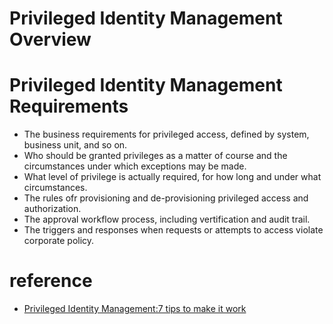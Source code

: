 # Privileged Identity Management Overview

  
# Privileged Identity Management Requirements

  - The business requirements for privileged access, defined by system, business unit, and so on.
  - Who should be granted privileges as a matter of course and the circumstances under which exceptions may be made.
  - What level of privilege is actually required, for how long and under what circumstances.
  - The rules ofr provisioning and de-provisioning privileged access and authorization.
  - The approval workflow process, including vertification and audit trail.
  - The triggers and responses when requests or attempts to access violate corporate policy. 

 
# reference

  - [Privileged Identity Management:7 tips to make it work](https://www.computerworld.com/article/2514559/security0/privileged-identity-management--7-tips-to-make-it-work.html )
